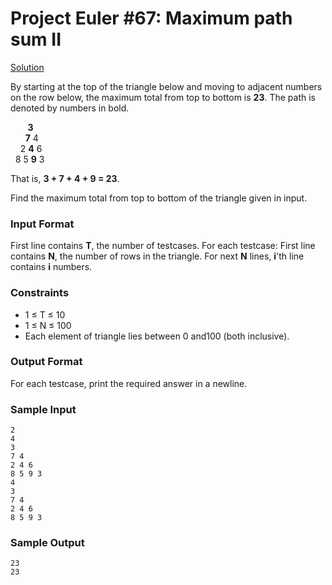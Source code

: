 # Project Euler #67: Maximum path sum II

[Solution](https://github.com/zhaohanson1/project_euler_plus/blob/master/067%20-%20Maximum%20path%20sum%20II/solution.md)

By starting at the top of the triangle below and moving to adjacent numbers on the row below, the maximum total from top to bottom is **23**. 
The path is denoted by numbers in bold.
    
&nbsp; &nbsp; &nbsp; &nbsp;**3**   
&nbsp; &nbsp; &nbsp; **7** 4   
&nbsp; &nbsp; 2 **4** 6   
&nbsp; 8 5 **9** 3   

That is, **3 + 7 + 4 + 9 = 23**.

Find the maximum total from top to bottom of the triangle given in input.

### Input Format

First line contains **T**, the number of testcases. For each testcase:
First line contains **N**, the number of rows in the triangle.
For next **N** lines, **i**'th line contains **i**  numbers.

### Constraints
- 1 &le; T &le; 10
- 1 &le; N &le; 100
- Each element of triangle lies between 0 and100 (both inclusive).


### Output Format

For each testcase, print the required answer in a newline.

### Sample Input

```
2
4
3
7 4
2 4 6
8 5 9 3
4
3
7 4
2 4 6
8 5 9 3
```

### Sample Output

```
23
23
```
